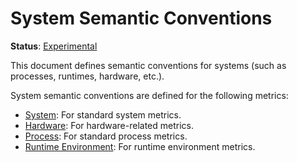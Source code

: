 <!--- Hugo front matter used to generate the website version of this page:
linkTitle: System
path_base_for_github_subdir:
  from: tmp/semconv/docs/system/_index.md
  to: system/README.md
--->

# System Semantic Conventions

**Status**: [Experimental][DocumentStatus]

This document defines semantic conventions for systems (such as processes, runtimes, hardware, etc.).

System semantic conventions are defined for the following metrics:

* [System](system-metrics.md): For standard system metrics.
* [Hardware](hardware-metrics.md): For hardware-related metrics.
* [Process](process-metrics.md): For standard process metrics.
* [Runtime Environment](/docs/runtime/README.md#metrics): For runtime environment metrics.

[DocumentStatus]: https://github.com/open-telemetry/opentelemetry-specification/tree/v1.33.0/specification/document-status.md

